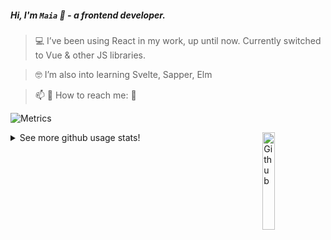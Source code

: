 

##### Hi, I'm `Maia` 👋 - a frontend developer.

> 💻  I’ve been using React  in my work, up until now. 
> Currently switched to Vue & other JS libraries. 

> 🤓   I’m also into learning Svelte, Sapper, Elm

> 📫  💬   How to reach me: 📱

![Metrics](https://metrics.lecoq.io/Maia313?template=classic&config.timezone=Europe%2FStockholm)

<img width="20%" align="right" alt="Github" src="https://raw.githubusercontent.com/onimur/.github/master/.resources/git-header.svg" />

<details>
  <summary>See more github usage stats!</summary>
  
 ![Github Stats for Maia313 repositories](https://github-readme-stats.vercel.app/api?username=Maia313&show_icons=true&count_private=true&title_color=FF69B4&icon_color=FF69B4&text_color=FF69B4&bg_color=ececec) 
  ![Github Stats for Maia313 most used languages](https://github-readme-stats.vercel.app/api/top-langs/?username=Maia313&title_color=FF69B4&icon_color=FF69B4&text_color=FF69B4&bg_color=FFF&layout=compact) 

</details>







